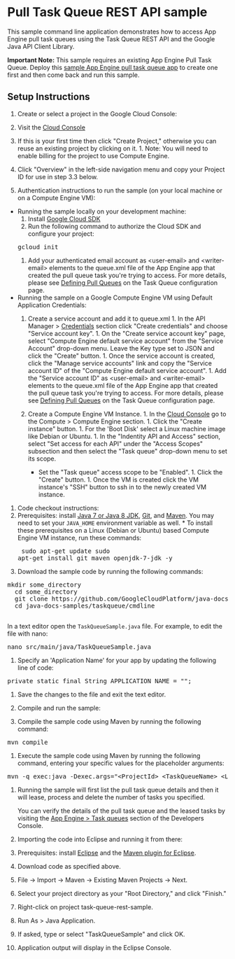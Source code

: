 # Pull Task Queue REST API sample
This sample command line application demonstrates how to access App Engine pull task queues using the Task
Queue REST API and the Google Java API Client Library.

<strong>Important Note:</strong> This sample requires an existing App Engine Pull Task Queue. 
Deploy this 
[sample App Engine pull task queue app](https://github.com/GoogleCloudPlatform/java-docs-samples/tree/master/appengine/taskqueue/pull) 
to create one first and then come back and run this sample.

## Setup Instructions
1. Create or select a project in the Google Cloud Console:
  1. Visit the [Cloud Console][2]
  1. If this is your first time then click "Create Project," otherwise you can
reuse an existing project by clicking on it.
    1. Note: You will need to enable billing for the project to use Compute
    Engine.
  1. Click "Overview" in the left-side navigation menu and copy your Project ID
  for use in step 3.3 below.

1. Authentication instructions to run the sample (on your local machine or on a Compute Engine VM):
  * Running the sample locally on your development machine:
      1. Install [Google Cloud SDK](https://cloud.google.com/sdk/)
      1. Run the following command to authorize the Cloud SDK and configure your project:
      <pre>gcloud init</pre>
      1. Add your authenticated email account as &lt;user-email&gt; and &lt;writer-email&gt; elements to the queue.xml file of the App Engine app that created the pull queue task you're trying to access. For more details, please see 
      [Defining Pull Queues](https://cloud.google.com/appengine/docs/java/config/queue#Defining_Pull_Queues) 
      on the Task Queue configuration page.
  * Running the sample on a Google Compute Engine VM using Default Application Credentials:
      1. Create a service account and add it to queue.xml
        1. In the API Manager > [Credentials](https://pantheon.corp.google.com/apis/credentials)
        section click "Create credentials" and choose "Service account key".
        1. On the "Create service account key" page, select "Compute Engine default service account" from the "Service Account" drop-down menu. Leave the Key type set to JSON and click the "Create" button.
        1. Once the service account is created, click the "Manage service accounts" link and copy the "Service account ID" of the "Compute Engine default service account".
        1.  Add the "Service account ID" as &lt;user-email&gt; and &lt;writer-email&gt; elements to the queue.xml file of the App Engine app that created the pull queue task you're trying to access. For more details, please see 
        [Defining Pull Queues](https://cloud.google.com/appengine/docs/java/config/queue#Defining_Pull_Queues) 
        on the Task Queue configuration page.

      1. Create a Compute Engine VM Instance.
        1. In the [Cloud Console](https://console.cloud.google.com/project)
      go to the Compute > Compute Engine section.
        1. Click the "Create instance" button.
        1. For the 'Boot Disk' select a Linux machine image like Debian or Ubuntu.
        1.  In the "Indentity API and Access" section, select "Set access for each API" under the "Access Scopes" subsection and then select the
        "Task queue" drop-down menu to set its scope.
          *  Set the "Task queue" access scope to be "Enabled".
        1. Click the "Create" button.
        1. Once the VM is created click the VM instance's "SSH" button to ssh in to the newly created VM instance.

1. Code checkout instructions:
  1. Prerequisites: install [Java 7 or Java 8 JDK][1], [Git][3], and [Maven][4].
You may need to set your `JAVA_HOME` environment variable as well.
    * To install these prerequisites on a Linux (Debian or Ubuntu) based Compute Engine VM
    instance, run these commands:
    <pre>
    sudo apt-get update
    sudo apt-get install git maven openjdk-7-jdk -y
    </pre>
  1. Download the sample code by running the following commands:
  <pre>mkdir some_directory
  cd some_directory
  git clone https://github.com/GoogleCloudPlatform/java-docs-samples.git
  cd java-docs-samples/taskqueue/cmdline
  </pre>
  In a text editor open the `TaskQueueSample.java` file. For example, to edit the file with nano:
  <pre>nano src/main/java/TaskQueueSample.java</pre>

  1. Specify an 'Application Name' for your app by updating the following line of code:
  <pre>private static final String APPLICATION_NAME = "";</pre>
  1. Save the changes to the file and exit the text editor.

1. Compile and run the sample:
  1. Compile the sample code using Maven by running the following command:
  <pre>mvn compile</pre>
  1. Execute the sample code using Maven by running the following command,
  entering your specific values for the placeholder arguments:
  <pre>mvn -q exec:java -Dexec.args="&lt;ProjectId&gt; &lt;TaskQueueName&gt; &lt;LeaseSeconds&gt; &lt;NumberOfTasksToLease&gt;"</pre>
  1. Running the sample will first list the pull task queue details and then it will lease, process and delete the number of tasks you specified.

      You can verify the details of the pull task queue and the leased tasks by visiting the [App Engine > Task queues](https://pantheon.corp.google.com/appengine/taskqueues) 
      section of the Developers Console.
1. Importing the code into Eclipse and running it from there:
  1. Prerequisites: install [Eclipse][5] and the [Maven plugin for Eclipse][6].
  1. Download code as specified above.
  1. File -> Import -> Maven -> Existing Maven Projects -> Next.
  1. Select your project directory as your "Root Directory," and click "Finish."
  1. Right-click on project task-queue-rest-sample.
  1. Run As > Java Application.
  1. If asked, type or select "TaskQueueSample" and click OK.
  1. Application output will display in the Eclipse Console.

[1]: http://java.com/en/download/faq/develop.xml
[2]: https://console.cloud.google.com/project
[3]: http://git-scm.com/downloads
[4]: http://maven.apache.org/download.html
[5]: http://www.eclipse.org/downloads/
[6]: http://download.eclipse.org/technology/m2e/releases/

